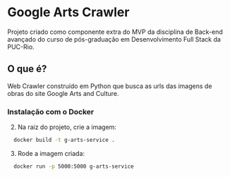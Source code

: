 # Google Arts Crawler

Projeto criado como componente extra do MVP da disciplina de Back-end avançado do curso de pós-graduação em Desenvolvimento Full Stack da PUC-Rio. 

## O que é?
Web Crawler construído em Python que busca as urls das imagens de obras do site Google Arts and Culture. 

### Instalação com o Docker
2. Na raiz do projeto, crie a imagem:
```bash
  docker build -t g-arts-service .
```

3. Rode a imagem criada:
```bash
  docker run -p 5000:5000 g-arts-service
```

